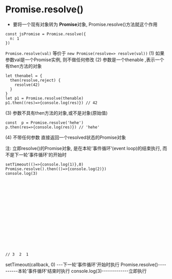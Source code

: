 # Promise.resolve()

+ 要将一个现有对象转为 **Promise**对象, Promise.resolve()方法就这个作用

```
const jsPromise = Promise.resolve({
  n: 1
})
```
`Promise.resolve(val)` 等价于 `new Promise(resolve=> resolve(val))`
(1) 如果参数val是一个Promise实例, 则不做任何修改
(2) 参数是一个thenable ,表示一个有then方法的对象
```
let thenabel = {
  then(resolve,reject) {
    resolve(42)
  }
}
let p1 = Promise.resolve(thenable)
p1.then((res)=>{console.log(res)}) // 42
```
(3) 参数不具有then方法的对象,或不是对象(原始值)
```
const  p = Promise.resolve('hehe')
p.then(res=>{console.log(res)}) // 'hehe'
```

(4) 不带任何参数
直接返回一个resolved状态的Promise对象

注: 立即resolve()的Promise对象, 是在本轮'事件循环'(event loop)的结束执行, 而不是下一轮'事件循环'的开始时

```
setTimeout(()=>{console.log(1)},0)
Promise.resolve().then(()=>{console.log(2)})
console.log(3)

















// 3  2  1
```
setTimeout(callback, 0) ---下一轮'事件循环'开始时执行
Promise.resolve()----------本轮'事件循环'结束时执行
console.log(3)-------------立即执行

